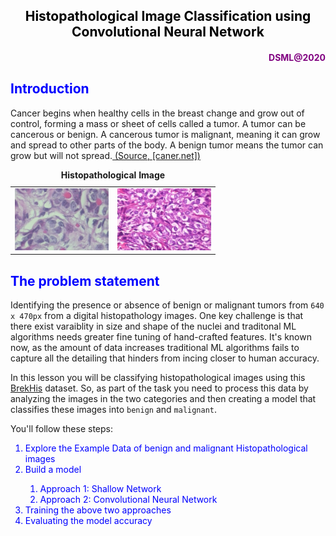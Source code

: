 <h2 align = "center"><font color='black'> <b>Histopathological Image Classification using Convolutional Neural Network</b></font></h2> <h4 align = "right"><font color='purple'> DSML@2020</font></h4>

## <font color='blue'> <b>**Introduction** </b></font>

Cancer begins when healthy cells in the breast change and grow out of control, forming a mass or sheet of cells called a tumor. A tumor can be cancerous or benign. A cancerous tumor is malignant, meaning it can grow and spread to other parts of the body. A benign tumor means the tumor can grow but will not spread.<a href="https://www.cancer.net/cancer-types/breast-cancer/introduction#:~:text=Cancer%20begins%20when%20healthy%20cells,grow%20but%20will%20not%20spread."> (Source, [caner.net]) </a>
<table><tr>
<td> <img src="data/benign.png" alt="Benign Histopath" style="width: 150px;"/> </td>
<td> <img src="data/malignant.png" alt="malignant Histopath" style="width: 150px;"/> </td>
</tr><caption><b>Histopathological Image</b></caption>
</table>

## <font color='blue'>**The problem statement**</b></font>


Identifying the presence or absence of benign or malignant tumors from `640 x 470px` from a digital histopathology images. One key challenge is that there exist varaiblity in size and shape of the nuclei and traditonal ML algorithms needs greater fine tuning of hand-crafted features. It's known now, as the amount of data increases traditional ML algorithms fails to capture all the detailing that hinders from incing closer to human accuracy.

In this lesson you will be classifying histopathological images using this <a href="https://web.inf.ufpr.br/vri/databases/breast-cancer-histopathological-database-breakhis/">BrekHis</a> dataset.
So, as part of the task you need to process this data by analyzing the images in the two categories and then creating a model that classifies these images into `benign` and `malignant`. 

You'll follow these steps:

<ol>
    <font color='blue'>
  <li> Explore the Example Data of benign and malignant Histopathological images</li>
  <li>Build a model</li>
    <ol>
        <li> Approach 1: Shallow Network
        <li> Approach 2: Convolutional Neural Network</li>
     </ol>
  <li>Training the above two approaches
  <li>Evaluating the model accuracy</li>
        </font>
</ol>
